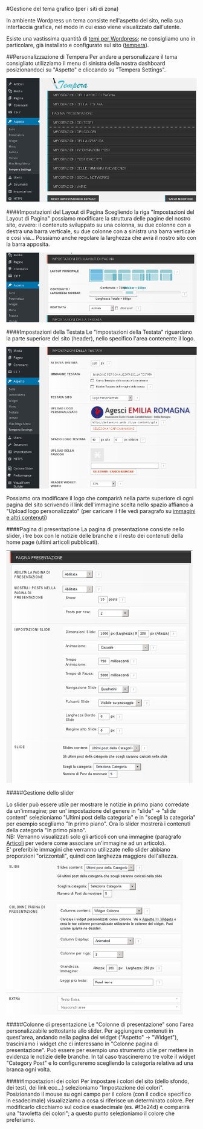 #Gestione del tema grafico (per i siti di zona)

In ambiente Wordpress un tema consiste nell'aspetto del sito, nella sua interfaccia grafica, nel modo in cui esso viene visualizzato dall'utente.

Esiste una vastissima quantità di [temi per Wordpress](https://wordpress.org/themes/); ne consigliamo uno in particolare, già installato e configurato sul sito ([tempera](https://wordpress.org/themes/tempera/)).

##Personalizzazione di Tempera
Per andare a personalizzare il tema consigliato utilizziamo il menu di sinistra della nostra dashboard posizionandoci su "Aspetto" e cliccando su "Tempera Settings".  

![tempera settings](img/tempera_settings_0.png)  


####Impostazioni del Layout di Pagina
Scegliendo la riga "Impostazioni del Layout di Pagina" possiamo modificare la struttura delle pagine del nostro sito, ovvero: il contenuto sviluppato su una colonna, su due colonne con a destra una barra verticale, su due colonne con a sinistra una barra verticale e così via...
Possiamo anche regolare la larghezza che avrà il nostro sito con la barra apposita.  

![tempera settings layout](img/tempera_settings_layout.png)  

####Impostazioni della Testata
Le "Impostazioni della Testata" riguardano la parte superiore del sito (header), nello specifico l'area contenente il logo.  

![tempera settings header](img/tempera_settings_header.png)  

Possiamo ora modificare il logo che comparirà nella parte superiore di ogni pagina del sito scrivendo il link dell'immagine scelta nello spazio affianco a "Upload logo personalizzato" (per caricare il file vedi paragrafo su [immagini e altri contenuti](altri_contenuti.md))  

####Pagina di presentazione
La pagina di presentazione consiste nello slider, i tre box con le notizie delle branche e il resto dei contenuti della home page (ultimi articoli pubblicati).  

![tempera settings layout slider](img/tempera_settings_presentation_page.png)  

#####Gestione dello slider

Lo slider può essere utile per mostrare le notizie in primo piano corredate da un'immagine; per un' impostazione del genere in "slide" -> "slide content" selezioniamo "Ultimi post della categoria" e in "scegli la categoria" per esempio scegliamo "In primo piano".
Ora lo slider mostrerà i contenuti della categoria "In primo piano".  
NB: Verranno visualizzati solo gli articoli con una immagine (paragrafo [Articoli](articoli.md) per vedere come associare un'immagine ad un articolo).  
E' preferibile immagini che verranno utilizzate nello slider abbiano proporzioni "orizzontali", quindi con larghezza maggiore dell'altezza.  
![tempera settings layout slider 2](img/tempera_settings_presentation_page_2.png)

#####Colonne di presentazione
Le "Colonne di presentazione" sono l'area personalizzabile sottostante allo slider.
Per aggiungere contenuti in quest'area, andando nella pagina dei widget ("Aspetto" -> "Widget"), trasciniamo i widget che ci interessano in "Colonne pagina di presentazione".
Può essere per esempio uno strumento utile per mettere in evidenza le notizie delle branche. In tal caso trascineremo tre volte il widget "Category Post" e lo configureremo scegliendo la categoria relativa ad una branca ogni volta.  

#####Impostazioni dei colori
Per impostare i colori del sito (dello sfondo, dei testi, dei link ecc...) selezioniamo "Impostazione dei colori".
Posizionando il mouse su ogni campo per il colore (con il codice specifico in esadecimale) visualizziamo a cosa si riferisce un determinato colore. Per modificarlo clicchiamo sul codice esadecimale (es. #f3e24d) e comparirà una "tavoletta dei colori"; a questo punto selezioniamo il colore che preferiamo.